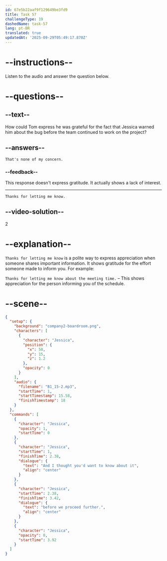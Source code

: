 ```yaml
---
id: 67e5b22aaf9f129649be3fd9
title: Task 57
challengeType: 19
dashedName: task-57
lang: pt-BR
translated: true
updatedAt: '2025-09-29T05:49:17.870Z'
---
```


<!-- (Audio) Jessica: And I thought you'd want to know about it before we proceed further. -->

<!-- SPEAKING -->

# --instructions--

Listen to the audio and answer the question below.

# --questions--

## --text--

How could Tom express he was grateful for the fact that Jessica warned him about the bug before the team continued to work on the project?

## --answers--

`That's none of my concern.`

### --feedback--

This response doesn't express gratitude. It actually shows a lack of interest.

---

`Thanks for letting me know.`

## --video-solution--

2

# --explanation--

`Thanks for letting me know` is a polite way to express appreciation when someone shares important information. It shows gratitude for the effort someone made to inform you. For example:

`Thanks for letting me know about the meeting time.` – This shows appreciation for the person informing you of the schedule.

# --scene--

```json
{
  "setup": {
    "background": "company2-boardroom.png",
    "characters": [
      {
        "character": "Jessica",
        "position": {
          "x": 50,
          "y": 15,
          "z": 1.2
        },
        "opacity": 0
      }
    ],
    "audio": {
      "filename": "B1_15-2.mp3",
      "startTime": 1,
      "startTimestamp": 15.58,
      "finishTimestamp": 18
    }
  },
  "commands": [
    {
      "character": "Jessica",
      "opacity": 1,
      "startTime": 0
    },
    {
      "character": "Jessica",
      "startTime": 1,
      "finishTime": 2.38,
      "dialogue": {
        "text": "And I thought you'd want to know about it",
        "align": "center"
      }
    },
    {
      "character": "Jessica",
      "startTime": 2.38,
      "finishTime": 3.42,
      "dialogue": {
        "text": "before we proceed further.",
        "align": "center"
      }
    },
    {
      "character": "Jessica",
      "opacity": 0,
      "startTime": 3.92
    }
  ]
}
```

